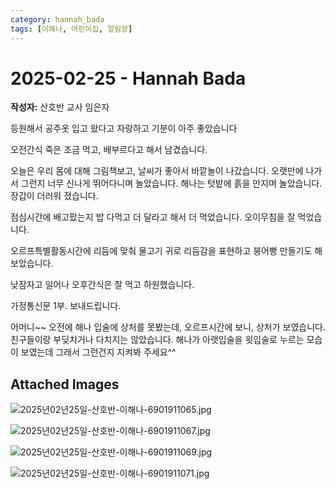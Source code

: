 ```yaml
---
category: hannah_bada
tags: [이해나, 어린이집, 알림장]
---
```


# 2025-02-25 - Hannah Bada

**작성자:** 산호반 교사 임은자  

등원해서 공주옷 입고 왔다고 자랑하고 기분이 아주 좋았습니다

오전간식 죽은 조금 먹고, 배부르다고 해서 남겼습니다.

오늘은 우리 몸에 대해 그림책보고,  날씨가 좋아서 바깥놀이 나갔습니다. 오랫만에 나가서 그런지 너무 신나게 뛰어다니며 놀았습니다. 해나는 텃밭에 흙을 만지며 놀았습니다. 장갑이 더러워 졌습니다.

점심시간에 배고팠는지 밥 다먹고 더 달라고 해서 더 먹었습니다. 오이무침을 잘 먹었습니다.

오르프특별활동시간에 리듬에 맞춰 물고기 귀로  리듬감을 표현하고 붕어빵 만들기도 해보았습니다.

낮잠자고 일어나 오후간식은 잘 먹고 하원했습니다. 

가정통신문 1부. 보내드립니다.

어머니~~ 오전에 해나 입술에 상처를 못봤는데, 오르프시간에 보니, 상처가 보였습니다. 친구들이랑 부딪치거나 다치지는 않았습니다. 해나가 아랫입술을 윗입술로 누르는 모습이 보였는데 그래서 그런건지 지켜봐 주세요^^

## Attached Images
![2025년02년25일-산호반-이해나-6901911065.jpg](https://feghi.github.io/assets/img/bada_photo/2025년02년25일-산호반-이해나-6901911065.jpg)

![2025년02년25일-산호반-이해나-6901911067.jpg](https://feghi.github.io/assets/img/bada_photo/2025년02년25일-산호반-이해나-6901911067.jpg)

![2025년02년25일-산호반-이해나-6901911069.jpg](https://feghi.github.io/assets/img/bada_photo/2025년02년25일-산호반-이해나-6901911069.jpg)

![2025년02년25일-산호반-이해나-6901911071.jpg](https://feghi.github.io/assets/img/bada_photo/2025년02년25일-산호반-이해나-6901911071.jpg)

